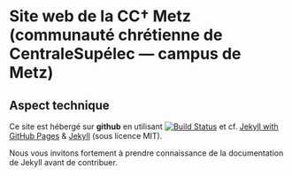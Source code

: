 # Site web de la CC† Metz (communauté chrétienne de CentraleSupélec — campus de Metz)

## Aspect technique

Ce site est hébergé sur **github** en utilisant [![Build Status](https://travis-ci.org/cccroix/cccroix.github.io.svg)](https://travis-ci.org/cccroix/cccroix.github.io) et cf. [Jekyll with GitHub Pages](https://help.github.com/articles/using-jekyll-with-pages/) & [Jekyll](http://jekyllrb.com/docs/home/) (sous licence MIT).

Nous vous invitons fortement à prendre connaissance de la documentation de Jekyll avant de contribuer.
